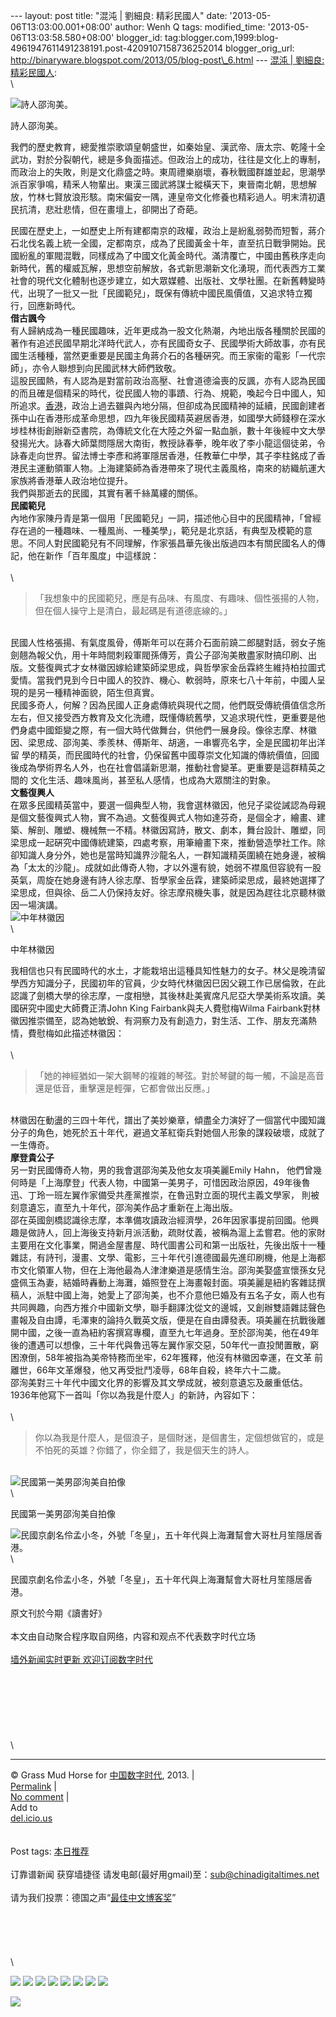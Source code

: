 --- layout: post title: "混沌 | 劉細良: 精彩民國人" date:
'2013-05-06T13:03:00.001+08:00' author: Wenh Q tags: modified\_time:
'2013-05-06T13:03:58.580+08:00' blogger\_id:
tag:blogger.com,1999:blog-4961947611491238191.post-4209107158736252014
blogger\_orig\_url:
http://binaryware.blogspot.com/2013/05/blog-post\_6.html --- [混沌 |
劉細良:
精彩民國人](http://feedproxy.google.com/~r/chinagfwblog/~3/AcTs7B_AXA8/):
\
\

![詩人邵洵美。](http://cdn.thehousenews.net/media/photos/cache/U21P112T3D159810F48DT20050127141438_s760m_600x0.jpg)

詩人邵洵美。

我們的歷史教育，總愛推崇歌頌皇朝盛世，如秦始皇、漢武帝、唐太宗、乾隆十全武功，對於分裂朝代，總是多負面描述。但政治上的成功，往往是文化上的專制，
而政治上的失敗，則是文化鼎盛之時。東周禮樂崩壞，春秋戰國群雄並起，思潮學派百家爭鳴，精釆人物輩出。東漢三國武將謀士縱橫天下，東晉南北朝，思想解
放，竹林七賢放浪形駭。南宋偏安一隅，連皇帝文化修養也精彩過人。明末清初遺民抗清，悲壯悲情，但在畫壇上，卻開出了奇葩。

民國在歷史上，一如歷史上所有建都南京的政權，政治上是紛亂弱勢而短暫，蔣介石北伐名義上統一全國，定都南京，成為了民國黃金十年，直至抗日戰爭開始。民
國紛亂的軍閥混戰，同樣成為了中國文化黃金時代。滿清覆亡，中國由舊秩序走向新時代，舊的權威瓦解，思想空前解放，各式新思潮新文化湧現，而代表西方工業
社會的現代文化體制也逐步建立，如大眾媒體、出版社、文學社團。在新舊轉變時代，出現了一批又一批「民國範兒」，既保有傳統中國民風價值，又追求特立獨
行，回應新時代。\
**借古諷今**\
有人歸納成為一種民國趣味，近年更成為一股文化熱潮，內地出版各種關於民國的著作有追述民國早期北洋時代武人，亦有民國奇女子、民國學術大師故事，亦有民
國生活種種，當然更重要是民國主角蔣介石的各種硏究。而王家衞的電影「一代宗師」，亦令人聯想到向民國武林大師們致敬。\
這股民國熱，有人認為是對當前政治高壓、社會道德淪喪的反諷，亦有人認為民國的而且確是個精采的時代，從民國人物的事蹟、行為、規範，喚起今日中國人，知
所追求。[香港](https://kexueshangwang.info/chinese/tag/%e9%a6%99%e6%b8%af/?category=18271 "标签 香港 下的日志")，政治上過去雖與內地分隔，但卻成為民國精神的延續，民國創建者孫中山在香港形成革命思想，四九年後民國精英避居香港，如國學大師錢穆在深水
埗桂林街創辦新亞書院，為傳統文化在大陸之外留一點血脈，數十年後經中文大學發揚光大。詠春大師葉問隱居大南街，教授詠春拳，晚年收了李小龍這個徒弟，令
詠春走向世界。留法博士李彥和將軍隱居香港，任教華仁中學，其子李柱銘成了香港民主運動領軍人物。上海建築師為香港帶來了現代主義風格，南來的紡織航運大
家族將香港華人政治地位提升。\
我們與那逝去的民國，其實有著千絲萬縷的關係。\
**民國範兒**\
內地作家陳丹青是第一個用「民國範兒」一詞，描述他心目中的民國精神，「曾經存在過的一種趣味、一種風尚、一種美學」，範兒是北京話，有典型及模範的意思。不同人對民國範兒有不同理解，作家張昌華先後出版過四本有關民國名人的傳記，他在新作「百年風度」中這樣說：\
\
\

> 「我想象中的民國範兒，應是有品味、有風度、有趣味、個性張揚的人物，但在個人操守上是清白，最起碼是有道德底線的。」

\
民國人性格張揚、有氣度風骨，傅斯年可以在蔣介石面前蹺二郎腿對話，弱女子施劍翹為報父仇，用十年時間刺殺軍閥孫傳芳，貴公子邵洵美散盡家財搞印刷、出
版。文藝復興式才女林徽因嫁給建築師梁思成，與哲學家金岳霖終生維持柏拉圖式愛情。當我們見到今日中國人的狡詐、機心、軟弱時，原來七八十年前，中國人呈
現的是另一種精神面貌，陌生但真實。\
民國多奇人，何解？因為民國人正身處傳統與現代之間，他們既受傳統價值信念所左右，但又接受西方教育及文化洗禮，既懂傳統舊學，又追求現代性，更重要是他
們身處中國鉅變之際，有一個大時代做舞台，供他們一展身段。像徐志摩、林徽因、梁思成、邵洵美、季羨林、傅斯年、胡適，一串響亮名字，全是民國初年出洋留
學的精英，而民國時代的社會，仍保留舊中國尊崇文化知識的傳統價值，回國後成為學術界名人外，也在社會倡議新思潮，推動社會變革。更重要是這群精英之間的
文化生活、趣味風尚，甚至私人感情，也成為大眾關注的對象。\
**文藝復興人**\
在眾多民國精英當中，要選一個典型人物，我會選林徽因，他兒子梁從誡認為母親是個文藝復興式人物，實不為過。文藝復興式人物如達芬奇，是個全才，繪畫、建
築、解剖、雕塑、機械無一不精。林徽因寫詩，散文、劇本，舞台設計、雕塑，同梁思成一起硏究中國傳統建築，四處考察，用筆繪畫下來，推動營造學社工作。除
卻知識人身分外，她也是當時知識界沙龍名人，一群知識精英圍繞在她身邊，被稱為「太太的沙龍」。成就如此傳奇人物，才以外還有貌，她弱不襟風但容貌有一股
英氣，周旋在她身邊有詩人徐志摩、哲學家金岳霖，建築師梁思成，最終她選擇了梁思成，但與徐、岳二人仍保持友好。徐志摩飛機失事，就是因為趕往北京聽林徽
因一場演講。\
![中年林徽因](http://cdn.thehousenews.net/media/photos/cache/photo2028229_V9MCg_600x0.JPG)\
\

中年林徽因

我相信也只有民國時代的水土，才能栽培出這種具知性魅力的女子。林父是晚清留學西方知識分子，民國初年的官員，少女時代林徽因巳因父親工作已居倫敦，在此
認識了劍橋大學的徐志摩，一度相戀，其後林赴美賓席凡尼亞大學美術系攻讀。美國硏究中國史大師費正清John
King Fairbank與夫人費慰梅Wilma
Fairbank對林徽因推崇備至，認為她敏銳、有洞察力及有創造力，對生活、工作、朋友充滿熱情，費慰梅如此描述林徽因：\
\
\

> 「她的神經猶如一架大鋼琴的複雜的琴弦。對於琴鍵的每一觸，不論是高音還是低音，重擊還是輕彈，它都會做出反應。」

\
林徽因在動盪的三四十年代，譜出了美妙樂章，傾盡全力演好了一個當代中國知識分子的角色，她死於五十年代，避過文革紅衛兵對她個人形象的謀殺破壞，成就了一生傳奇。\
**摩登貴公子**\
另一對民國傳奇人物，男的我會選邵洵美及他女友項美麗Emily Hahn，
他們曾幾何時是「上海摩登」代表人物，中國第一美男子，可惜因政治原因，49年後魯迅、丁玲一班左翼作家備受共產黨推崇，在魯迅對立面的現代主義文學家，
則被刻意遺忘，直至九十年代，邵洵美作品才重新在上海出版。\
邵在英國劍橋認識徐志摩，本準備攻讀政治經濟學，26年因家事提前回國。他興趣是做詩人，回上海後支持新月派活動，疏財仗義，被稱為滬上孟嘗君。他的家財
主要用在文化事業，開過金屋書屋、時代圖書公司和第一出版社，先後出版十一種雜誌，有詩刊，漫畫、文學、電影，三十年代引進德國最先進印刷機，他是上海都
巿文化領軍人物，但在上海他最為人津津樂道是感情生治。邵洵美娶盛宣懷孫女兒盛佩玉為妻，結婚時轟動上海灘，婚照登在上海畫報封面。項美麗是紐約客雜誌撰
稿人，派駐中國上海，她愛上了邵洵美，也不介意他巳婚及有五名子女，兩人也有共同興趣，向西方推介中國新文學，聯手翻譯沈從文的邊城，又創辦雙語雜誌聲色
畫報及自由譚，毛澤東的論持久戰英文版，便是在自由譚發表。項美麗在抗戰後離開中國，之後一直為紐約客撰寫專欄，直至九七年過身。至於邵洵美，他在49年
後的遭遇可以想像，三十年代與魯迅等左翼作家交惡，50年代一直投閒置散，窮困潦倒，58年被指為美帝特務而坐牢，62年獲釋，他沒有林徽因幸運，在文革
前離世，66年文革爆發，他又再受批鬥凌辱，68年自殺，終年六十二歲。\
邵洵美對三十年代中國文化界的影響及其文學成就，被刻意遺忘及嚴重低估。1936年他寫下一首叫「你以為我是什麼人」的新詩，內容如下：\
\
\

> 你以為我是什麼人，是個浪子，是個財迷，是個書生，定個想做官的，或是不怕死的英雄？你錯了，你全錯了，我是個天生的詩人。

\
![民國第一美男邵洵美自拍像](http://cdn.thehousenews.net/media/photos/cache/photo2028329_b7TF2_600x0.JPG)\
\

民國第一美男邵洵美自拍像

![民國京劇名伶孟小冬，外號「冬皇」，五十年代與上海灘幫會大哥杜月笙隱居香港。](http://cdn.thehousenews.net/media/photos/cache/photo2028429_kIRbG_600x0_rursl_600x0.JPG)\
\

民國京劇名伶孟小冬，外號「冬皇」，五十年代與上海灘幫會大哥杜月笙隱居香港。

原文刊於今期《讀書好》\
\
本文由自动聚合程序取自网络，内容和观点不代表数字时代立场\
\
[墙外新闻实时更新 欢迎订阅数字时代](http://eepurl.com/mstlf)\
\
\
\
\
\
\
\
\

* * * * *

© Grass Mud Horse for
[中国数字时代](https://kexueshangwang.info/chinese), 2013. |\
[Permalink](https://kexueshangwang.info/chinese/2013/05/%e6%b7%b7%e6%b2%8c-%e5%8a%89%e7%b4%b0%e8%89%af-%e7%b2%be%e5%bd%a9%e6%b0%91%e5%9c%8b%e4%ba%ba/)
|\
[No
comment](https://kexueshangwang.info/chinese/2013/05/%e6%b7%b7%e6%b2%8c-%e5%8a%89%e7%b4%b0%e8%89%af-%e7%b2%be%e5%bd%a9%e6%b0%91%e5%9c%8b%e4%ba%ba/#comments)
|\
Add to\
[del.icio.us](http://del.icio.us/post?url=https://kexueshangwang.info/chinese/2013/05/%e6%b7%b7%e6%b2%8c-%e5%8a%89%e7%b4%b0%e8%89%af-%e7%b2%be%e5%bd%a9%e6%b0%91%e5%9c%8b%e4%ba%ba/&title=%E6%B7%B7%E6%B2%8C%20%7C%20%E5%8A%89%E7%B4%B0%E8%89%AF:%20%E7%B2%BE%E5%BD%A9%E6%B0%91%E5%9C%8B%E4%BA%BA)\
\
\
Post tags:
[本日推荐](https://kexueshangwang.info/chinese/tag/%e6%9c%ac%e6%97%a5%e6%8e%a8%e8%8d%90/?category=18271)\
\
订靠谱新闻 获穿墙捷径
请发电邮(最好用gmail)至：sub@chinadigitaltimes.net\
\
请为我们投票：德国之声“[最佳中文博客奖](https://thebobs.com/chinese/category/2013/best-blog-chinese-2013/)”\
\
\
\
\
\
\

[![](http://feeds.feedburner.com/~ff/chinagfwblog?d=yIl2AUoC8zA)](http://feeds.feedburner.com/~ff/chinagfwblog?a=AcTs7B_AXA8:Q8nJIpdI2TU:yIl2AUoC8zA)
[![](http://feeds.feedburner.com/~ff/chinagfwblog?i=AcTs7B_AXA8:Q8nJIpdI2TU:-BTjWOF_DHI)](http://feeds.feedburner.com/~ff/chinagfwblog?a=AcTs7B_AXA8:Q8nJIpdI2TU:-BTjWOF_DHI)
[![](http://feeds.feedburner.com/~ff/chinagfwblog?i=AcTs7B_AXA8:Q8nJIpdI2TU:F7zBnMyn0Lo)](http://feeds.feedburner.com/~ff/chinagfwblog?a=AcTs7B_AXA8:Q8nJIpdI2TU:F7zBnMyn0Lo)
[![](http://feeds.feedburner.com/~ff/chinagfwblog?i=AcTs7B_AXA8:Q8nJIpdI2TU:V_sGLiPBpWU)](http://feeds.feedburner.com/~ff/chinagfwblog?a=AcTs7B_AXA8:Q8nJIpdI2TU:V_sGLiPBpWU)
[![](http://feeds.feedburner.com/~ff/chinagfwblog?d=qj6IDK7rITs)](http://feeds.feedburner.com/~ff/chinagfwblog?a=AcTs7B_AXA8:Q8nJIpdI2TU:qj6IDK7rITs)
[![](http://feeds.feedburner.com/~ff/chinagfwblog?d=l6gmwiTKsz0)](http://feeds.feedburner.com/~ff/chinagfwblog?a=AcTs7B_AXA8:Q8nJIpdI2TU:l6gmwiTKsz0)
[![](http://feeds.feedburner.com/~ff/chinagfwblog?i=AcTs7B_AXA8:Q8nJIpdI2TU:gIN9vFwOqvQ)](http://feeds.feedburner.com/~ff/chinagfwblog?a=AcTs7B_AXA8:Q8nJIpdI2TU:gIN9vFwOqvQ)
[![](http://feeds.feedburner.com/~ff/chinagfwblog?d=TzevzKxY174)](http://feeds.feedburner.com/~ff/chinagfwblog?a=AcTs7B_AXA8:Q8nJIpdI2TU:TzevzKxY174)

![](http://feeds.feedburner.com/~r/chinagfwblog/~4/AcTs7B_AXA8)
